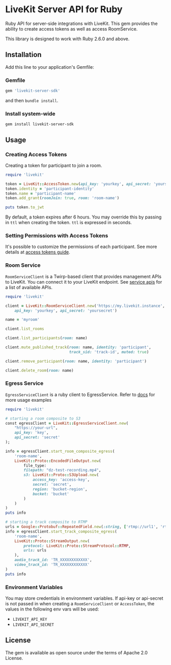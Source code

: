 # LiveKit Server API for Ruby

Ruby API for server-side integrations with LiveKit. This gem provides the ability to create access tokens as well as access RoomService.

This library is designed to work with Ruby 2.6.0 and above.

## Installation

Add this line to your application's Gemfile:

### Gemfile

```ruby
gem 'livekit-server-sdk'
```

and then `bundle install`.

### Install system-wide

```shell
gem install livekit-server-sdk
```

## Usage

### Creating Access Tokens

Creating a token for participant to join a room.

```ruby
require 'livekit'

token = LiveKit::AccessToken.new(api_key: 'yourkey', api_secret: 'yoursecret')
token.identity = 'participant-identity'
token.name = 'participant-name'
token.add_grant(roomJoin: true, room: 'room-name')

puts token.to_jwt
```

By default, a token expires after 6 hours. You may override this by passing in `ttl` when creating the token. `ttl` is expressed in seconds.

### Setting Permissions with Access Tokens

It's possible to customize the permissions of each participant. See more details at [access tokens guide](https://docs.livekit.io/guides/access-tokens#room-permissions).

### Room Service

`RoomServiceClient` is a Twirp-based client that provides management APIs to LiveKit. You can connect it to your LiveKit endpoint. See [service apis](https://docs.livekit.io/guides/server-api) for a list of available APIs.

```ruby
require 'livekit'

client = LiveKit::RoomServiceClient.new('https://my.livekit.instance',
    api_key: 'yourkey', api_secret: 'yoursecret')

name = 'myroom'

client.list_rooms

client.list_participants(room: name)

client.mute_published_track(room: name, identity: 'participant',
                            track_sid: 'track-id', muted: true)

client.remove_participant(room: name, identity: 'participant')

client.delete_room(room: name)
```

### Egress Service

`EgressServiceClient` is a ruby client to EgressService. Refer to [docs](https://docs.livekit.io/guides/egress) for more usage examples

```ruby
require 'livekit'

# starting a room composite to S3
const egressClient = LiveKit::EgressServiceClient.new(
    "https://your-url",
    api_key: 'key',
    api_secret: 'secret'
);

info = egressClient.start_room_composite_egress(
    'room-name',
    LiveKit::Proto::EncodedFileOutput.new(
        file_type:
        filepath: "dz-test-recording.mp4",
        s3: LiveKit::Proto::S3Upload.new(
            access_key: 'access-key',
            secret: 'secret',
            region: 'bucket-region',
            bucket: 'bucket'
        )
    )
)
puts info

# starting a track composite to RTMP
urls = Google::Protobuf::RepeatedField.new(:string, ['rtmp://url1', 'rtmps://url2'])
info = egressClient.start_track_composite_egress(
    'room-name',
    LiveKit::Proto::StreamOutput.new(
        protocol: LiveKit::Proto::StreamProtocol::RTMP,
        urls: urls
    ),
    audio_track_id: 'TR_XXXXXXXXXXXX',
    video_track_id: 'TR_XXXXXXXXXXXX'
)
puts info
```

### Environment Variables

You may store credentials in environment variables. If api-key or api-secret is not passed in when creating a `RoomServiceClient` or `AccessToken`, the values in the following env vars will be used:

- `LIVEKIT_API_KEY`
- `LIVEKIT_API_SECRET`

## License

The gem is available as open source under the terms of Apache 2.0 License.

